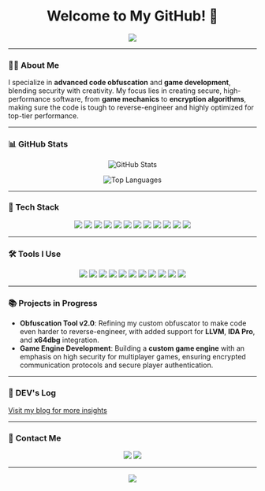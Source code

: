 <h1 align="center">Welcome to My GitHub! 👋</h1>

<p align="center">
  <img src="https://capsule-render.vercel.app/api?type=waving&color=gradient&height=200&section=header&text=Welcome%20to%20My%20GitHub&fontSize=50&animation=fadeIn&fontAlignY=38&desc=Expert%20in%20Game%20Development%20and%20Obfuscation&descAlignY=51&descAlign=62">
</p>

---

### 👨‍💻 **About Me**
I specialize in **advanced code obfuscation** and **game development**, blending security with creativity. My focus lies in creating secure, high-performance software, from **game mechanics** to **encryption algorithms**, making sure the code is tough to reverse-engineer and highly optimized for top-tier performance.

---

### 📊 **GitHub Stats**

<p align="center">
  <img src="https://github-readme-stats.vercel.app/api?username=jiholee0&show_icons=true&theme=radical&count_private=true" alt="GitHub Stats" />
</p>

<p align="center">
  <img src="https://github-readme-stats.vercel.app/api/top-langs/?username=jiholee0&layout=compact&theme=radical" alt="Top Languages" />
</p>

---

### 🔧 **Tech Stack**
<p align="center">
  <img src="https://img.shields.io/badge/C++-00599C?style=for-the-badge&logo=cplusplus&logoColor=white" />
  <img src="https://img.shields.io/badge/Assembly-007AAC?style=for-the-badge&logo=assembly&logoColor=white" />
  <img src="https://img.shields.io/badge/Rust-000000?style=for-the-badge&logo=rust&logoColor=white" />
  <img src="https://img.shields.io/badge/Go-00ADD8?style=for-the-badge&logo=go&logoColor=white" />
  <img src="https://img.shields.io/badge/TypeScript-3178C6?style=for-the-badge&logo=typescript&logoColor=white" />
  <img src="https://img.shields.io/badge/Python-3776AB?style=for-the-badge&logo=python&logoColor=white" />
  <img src="https://img.shields.io/badge/JavaScript-F7DF1E?style=for-the-badge&logo=javascript&logoColor=black" />
  <img src="https://img.shields.io/badge/Unreal-0E1128?style=for-the-badge&logo=unreal-engine&logoColor=white" />
  <img src="https://img.shields.io/badge/Unity-100000?style=for-the-badge&logo=unity&logoColor=white" />
  <img src="https://img.shields.io/badge/MySQL-4479A1?style=for-the-badge&logo=mysql&logoColor=white" />
  <img src="https://img.shields.io/badge/PostgreSQL-336791?style=for-the-badge&logo=postgresql&logoColor=white" />
  <img src="https://img.shields.io/badge/Redis-DC382D?style=for-the-badge&logo=redis&logoColor=white" />
</p>

---

### 🛠 **Tools I Use**
<p align="center">
  <img src="https://img.shields.io/badge/IDA%20Pro-FFCD00?style=for-the-badge&logo=ida-pro&logoColor=black" />
  <img src="https://img.shields.io/badge/Radare2-000000?style=for-the-badge&logo=radare2&logoColor=white" />
  <img src="https://img.shields.io/badge/OllyDbg-333333?style=for-the-badge&logo=ollydbg&logoColor=white" />
  <img src="https://img.shields.io/badge/x64dbg-007ACC?style=for-the-badge&logo=x64debug&logoColor=white" />
  <img src="https://img.shields.io/badge/Ghidra-FFCD00?style=for-the-badge&logo=ghidra&logoColor=black" />
  <img src="https://img.shields.io/badge/LLVM-262D3D?style=for-the-badge&logo=llvm&logoColor=white" />
  <img src="https://img.shields.io/badge/Visual%20Studio-5C2D91?style=for-the-badge&logo=visual%20studio&logoColor=white" />
  <img src="https://img.shields.io/badge/Docker-2496ED?style=for-the-badge&logo=docker&logoColor=white" />
  <img src="https://img.shields.io/badge/Kubernetes-326CE5?style=for-the-badge&logo=kubernetes&logoColor=white" />
  <img src="https://img.shields.io/badge/Tmux-1BB91F?style=for-the-badge&logo=tmux&logoColor=white" />
  <img src="https://img.shields.io/badge/Git-F05032?style=for-the-badge&logo=git&logoColor=white" />
</p>

---

### 📚 **Projects in Progress**
- **Obfuscation Tool v2.0**: Refining my custom obfuscator to make code even harder to reverse-engineer, with added support for **LLVM**, **IDA Pro**, and **x64dbg** integration.
- **Game Engine Development**: Building a **custom game engine** with an emphasis on high security for multiplayer games, ensuring encrypted communication protocols and secure player authentication.

---

### 📝 **DEV's Log**
[Visit my blog for more insights](https://easyhomputer.tistory.com/22)

---

### 📧 **Contact Me**
<p align="center">
  <a href="mailto:youremail@gmail.com"><img src="https://img.shields.io/badge/Gmail-D14836?style=for-the-badge&logo=gmail&logoColor=white" /></a>
  <a href="https://www.instagram.com/yourusername"><img src="https://img.shields.io/badge/Instagram-E4405F?style=for-the-badge&logo=instagram&logoColor=white" /></a>
</p>

---

<p align="center">
  <img src="https://capsule-render.vercel.app/api?type=waving&color=gradient&height=200&section=footer">
</p>
